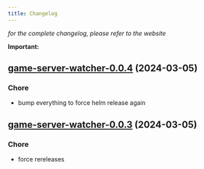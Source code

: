 ```yaml
---
title: Changelog
---
```



*for the complete changelog, please refer to the website*

**Important:**


## [game-server-watcher-0.0.4](https://github.com/truecharts/charts/compare/game-server-watcher-0.0.3...game-server-watcher-0.0.4) (2024-03-05)

### Chore



- bump everything to force helm release again


## [game-server-watcher-0.0.3](https://github.com/truecharts/charts/compare/game-server-watcher-0.0.2...game-server-watcher-0.0.3) (2024-03-05)

### Chore



- force rereleases